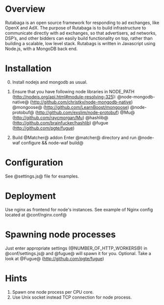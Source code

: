 # Overview

Rutabaga is an open source framework for responding to ad exchanges, like OpenX and AdX. The purpose of Rutabaga is to build infrastructure to communicate directly with ad exchanges, so that advertisers, ad networks, DSP’s, and other bidders can easily build functionality on top, rather than building a scalable, low level stack. Rutabags is written in Javascript using Node.js, with a MongoDB back end.


# Installation

0. Install nodejs and mongodb as usual.

1. Ensure that you have following node libraries in NODE_PATH (http://nodejs.org/api.html#module-resolving-325):
@node-mongodb-native@ (http://github.com/christkv/node-mongodb-native)
@mongoose@ (http://github.com/LearnBoost/mongoose)
@node-protobuf@ (http://github.com/exslim/node-protobuf)
@Mu@ (http://github.com/raycmorgan/Mu)
@hashlib@ (http://github.com/brainfucker/hashlib)
@fugue (http://github.com/pgte/fugue)

2. Build @Matcher@ addon
Enter @matcher@ directory and run @node-waf configure && node-waf build@


# Configuration
See @settings.js@ file for examples.


# Deployment
Use nginx as frontend for node's instances.
See example of Nginx config located at @conf/nginx.conf@


# Spawning node processes
Just enter appropriate settings (@NUMBER_OF_HTTP_WORKERS@) in @conf/settings.js@ and @fugue@ will spawn it for you.
Optional. Take a look at @Fugue@ (http://github.com/pgte/fugue)


# Hints
1. Spawn one node process per CPU core.
2. Use Unix socket instead TCP connection for node process.